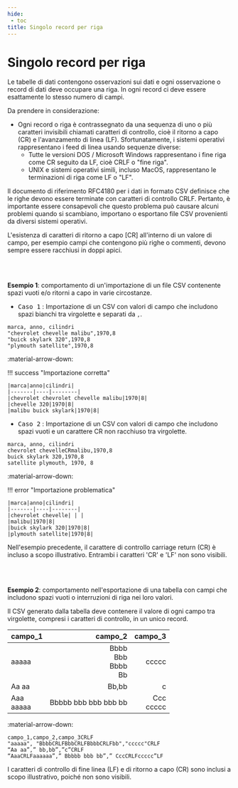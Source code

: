 ```yaml
---
hide:
 - toc
title: Singolo record per riga
---
```


# Singolo record per riga

Le tabelle di dati contengono osservazioni sui dati e ogni osservazione o record di dati deve occupare una riga. In ogni record ci deve essere esattamente lo stesso numero di campi.

Da prendere in considerazione:

- Ogni record o riga è contrassegnato da una sequenza di uno o più caratteri invisibili chiamati caratteri di controllo, cioè il ritorno a capo (CR) e l'avanzamento di linea (LF). Sfortunatamente, i sistemi operativi rappresentano i feed di linea usando sequenze diverse:
   - Tutte le versioni DOS / Microsoft Windows rappresentano i fine riga come CR seguito da LF, cioè CRLF o "fine riga".
   - UNIX e sistemi operativi simili, incluso MacOS, rappresentano le terminazioni di riga come LF o "LF".

Il documento di riferimento RFC4180 per i dati in formato CSV definisce che le righe devono essere terminate con caratteri di controllo CRLF. Pertanto, è importante essere consapevoli che questo problema può causare alcuni problemi quando si scambiano, importano o esportano file CSV provenienti da diversi sistemi operativi.

L'esistenza di caratteri di ritorno a capo [CR] all'interno di un valore di campo, per esempio campi che contengono più righe o commenti, devono sempre essere racchiusi in doppi apici.

<br></br>

**Esempio 1**: comportamento di un'importazione di un file CSV contenente spazi vuoti e/o ritorni a capo in varie circostanze.

- <kbd>Caso 1</kbd> : Importazione di un CSV con valori di campo che includono spazi bianchi tra virgolette e separati da `,`.


```
marca, anno, cilindri
"chevrolet chevelle malibu",1970,8
"buick skylark 320",1970,8
"plymouth satellite",1970,8
```

:material-arrow-down:

!!! success "Importazione corretta"

    |marca|anno|cilindri|
    |-------|----|--------|
    |chevrolet chevrolet chevelle malibu|1970|8|
    |chevelle 320|1970|8|
    |malibu buick skylark|1970|8|

- <kbd>Caso 2</kbd> : Importazione di un CSV con valori di campo che includono spazi vuoti e un carattere CR non racchiuso tra virgolette.

```
marca, anno, cilindri
chevrolet chevelleCRmalibu,1970,8
buick skylark 320,1970,8
satellite plymouth, 1970, 8
```

:material-arrow-down:

!!! error "Importazione problematica"

    |marca|anno|cilindri|
    |-------|----|--------|
    |chevrolet chevelle| | |
    |malibu|1970|8|
    |buick skylark 320|1970|8|
    |plymouth satellite|1970|8|

Nell'esempio precedente, il carattere di controllo carriage return (CR) è incluso a scopo illustrativo. Entrambi i caratteri 'CR' e 'LF' non sono visibili.

<br></br>

**Esempio 2**: comportamento nell'esportazione di una tabella con campi che includono spazi vuoti o interruzioni di riga nei loro valori.

Il CSV generato dalla tabella deve contenere il valore di ogni campo tra virgolette, compresi i caratteri di controllo, in un unico record.

|campo_1|campo_2|campo_3|
|-------|-------:|-------:|
|aaaaa|Bbbb<br>Bbb<br>Bbbb<br>Bb|ccccc|
|Aa aa|Bb,bb|c|
|Aaa<br>aaaaa|Bbbbb bbb bbb bbb bb|Ccc<br>ccccc|

:material-arrow-down:

```
campo_1,campo_2,campo_3CRLF
"aaaaa", "BbbbCRLFBbbCRLFBbbbCRLFbb","ccccc"CRLF
“Aa aa”,” bb,bb”,”c”CRLF
“AaaCRLFaaaaaa”,” Bbbbb bbb bb”,” CccCRLFccccc”LF
```

I caratteri di controllo di fine linea (LF) e di ritorno a capo (CR) sono inclusi a scopo illustrativo, poiché non sono visibili.

